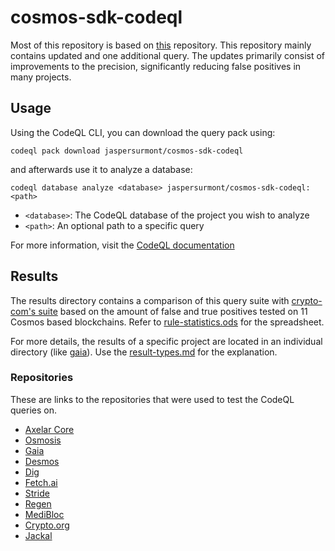 # cosmos-sdk-codeql

Most of this repository is based on [this](https://github.com/crypto-com/cosmos-sdk-codeql) repository. This repository mainly contains updated and one additional query. The updates primarily consist of improvements to the precision, significantly reducing false positives in many projects. 

## Usage

Using the CodeQL CLI, you can download the query pack using:

```codeql pack download jaspersurmont/cosmos-sdk-codeql```

and afterwards use it to analyze a database:

```codeql database analyze <database> jaspersurmont/cosmos-sdk-codeql:<path>```

- `<database>`: The CodeQL database of the project you wish to analyze
- `<path>`: An optional path to a specific query

For more information, visit the [CodeQL documentation](https://docs.github.com/en/code-security/codeql-cli/using-the-advanced-functionality-of-the-codeql-cli/publishing-and-using-codeql-packs#running-codeql-pack-download-scopepack)

## Results

The results directory contains a comparison of this query suite with [crypto-com's suite](https://github.com/crypto-com/cosmos-sdk-codeql) based on the amount of false and true positives tested on 11 Cosmos based blockchains.
Refer to [rule-statistics.ods](./results/rule-statistics.ods) for the spreadsheet. 

For more details, the results of a specific project are located in an individual directory (like [gaia](./results/gaia)). Use the [result-types.md](./results/result-types.md) for the explanation.

### Repositories
These are links to the repositories that were used to test the CodeQL queries on.


- [Axelar Core](https://github.com/axelarnetwork/axelar-core)
- [Osmosis](https://github.com/osmosis-labs/osmosis)
- [Gaia](https://github.com/cosmos/gaia)
- [Desmos](https://github.com/desmos-labs/desmos)
- [Dig](https://github.com/notional-labs/dig)
- [Fetch.ai](https://github.com/fetchai/fetchd)
- [Stride](https://github.com/stride-labs/stride)
- [Regen](https://github.com/regen-network/regen-ledger)
- [MediBloc](https://github.com/medibloc/panacea-core)
- [Crypto.org](https://github.com/crypto-org-chain/chain-main)
- [Jackal](https://github.com/JackalLabs/canine-chain)
